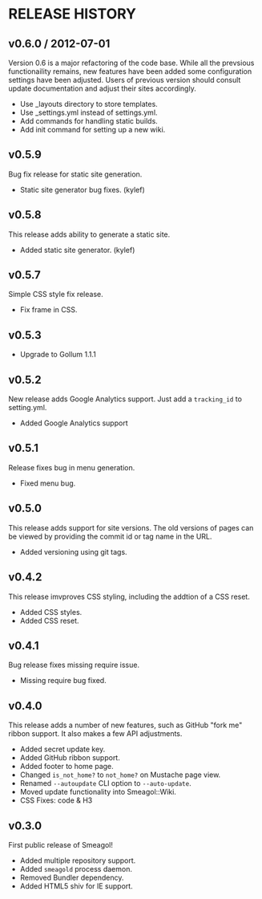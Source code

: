 # RELEASE HISTORY

## v0.6.0 / 2012-07-01

Version 0.6 is a major refactoring of the code base.
While all the prevsious functionaility remains, new
features have been added some configuration settings
have been adjusted. Users of previous version should
consult update documentation and adjust their sites
accordingly.

* Use _layouts directory to store templates.
* Use _settings.yml instead of settings.yml.
* Add commands for handling static builds.
* Add init command for setting up a new wiki.

## v0.5.9

Bug fix release for static site generation.

* Static site generator bug fixes. (kylef)

## v0.5.8

This release adds ability to generate a static site.

* Added static site generator. (kylef)

## v0.5.7

Simple CSS style fix release. 

* Fix frame in CSS.

## v0.5.3

* Upgrade to Gollum 1.1.1

## v0.5.2

New release adds Google Analytics support. Just
add a `tracking_id` to setting.yml.

* Added Google Analytics support

## v0.5.1

Release fixes bug in menu generation.

* Fixed menu bug.

## v0.5.0

This release adds support for site versions. The old
versions of pages can be viewed by providing the commit
id or tag name in the URL.

* Added versioning using git tags.

## v0.4.2

This release imvproves CSS styling, including the addtion
of a CSS reset.

* Added CSS styles.
* Added CSS reset.

## v0.4.1

Bug release fixes missing require issue.

* Missing require bug fixed.

## v0.4.0

This release adds a number of new features, such as
GitHub "fork me" ribbon support. It also makes a few 
API adjustments.

* Added secret update key.
* Added GitHub ribbon support.
* Added footer to home page.
* Changed `is_not_home?` to `not_home?` on Mustache page view.
* Renamed `--autoupdate` CLI option to `--auto-update`.
* Moved update functionality into Smeagol::Wiki.
* CSS Fixes: code & H3

## v0.3.0

First public release of Smeagol!

* Added multiple repository support.
* Added `smeagold` process daemon.
* Removed Bundler dependency.
* Added HTML5 shiv for IE support.

